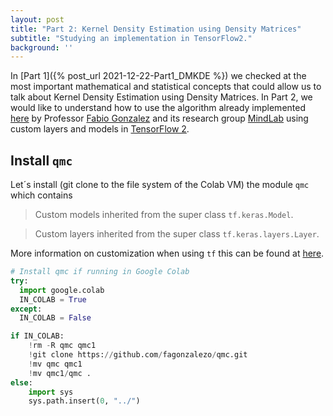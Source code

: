 ```yaml
---
layout: post
title: "Part 2: Kernel Density Estimation using Density Matrices"
subtitle: "Studying an implementation in TensorFlow2."
background: '' 
---
```

<script src="https://polyfill.io/v3/polyfill.min.js?features=es6"></script>
<script id="MathJax-script" async src="https://cdn.jsdelivr.net/npm/mathjax@3/es5/tex-mml-chtml.js"></script> 

In [Part 1]({% post_url 2021-12-22-Part1_DMKDE %}) we checked at the most important mathematical and statistical concepts that could allow us to talk about Kernel Density Estimation using Density Matrices. In Part 2, we would like to understand how to use the algorithm already implemented [here](https://github.com/fagonzalezo/qmc) by Professor [Fabio Gonzalez](https://dis.unal.edu.co/~fgonza/) and its research group [MindLab](http://www.ingenieria.unal.edu.co/mindlab/) using custom layers and models in [TensorFlow 2](https://www.tensorflow.org/). 


## Install `qmc` 

Let´s install (git clone to the file system of the Colab VM) the module `qmc` which contains
> Custom models inherited from the super class `tf.keras.Model`.

> Custom layers inherited from the super class `tf.keras.layers.Layer`.

More information on customization when using `tf` this can be found at [here](https://www.tensorflow.org/tutorials/customization/custom_layers#models_composing_layers).


```python
# Install qmc if running in Google Colab
try:
  import google.colab
  IN_COLAB = True
except:
  IN_COLAB = False

if IN_COLAB:
    !rm -R qmc qmc1
    !git clone https://github.com/fagonzalezo/qmc.git
    !mv qmc qmc1
    !mv qmc1/qmc .
else:
    import sys
    sys.path.insert(0, "../")
```





